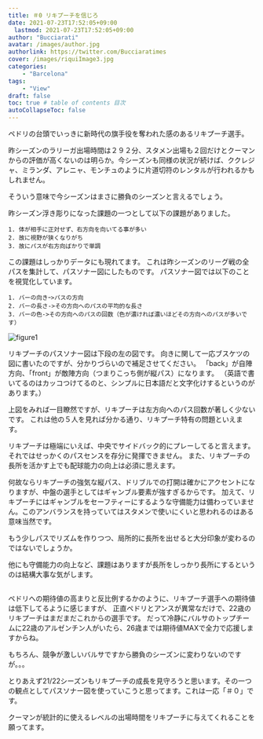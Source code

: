 ```yaml
---
title: ＃0 リキプーチを信じろ
date: 2021-07-23T17:52:05+09:00
　lastmod: 2021-07-23T17:52:05+09:00
author: "Bucciarati"
avatar: /images/author.jpg
authorlink: https://twitter.com/Bucciaratimes
cover: /images/riquiImage3.jpg
categories:
    - "Barcelona"
tags: 
    - "View"
draft: false
toc: true # table of contents 目次
autoCollapseToc: false
---
```


ペドリの台頭でいっきに新時代の旗手役を奪われた感のあるリキプーチ選手。

昨シーズンのラリーガ出場時間は２９２分、スタメン出場も２回だけとクーマンからの評価が高くないのは明らか。今シーズンも同様の状況が続けば、ククレジャ、ミランダ、アレニャ、モンチュのように片道切符のレンタルが行われるかもしれません。

そういう意味で今シーズンはまさに勝負のシーズンと言えるでしょう。

昨シーズン浮き彫りになった課題の一つとして以下の課題がありました。
```
1. 体が相手に正対せず、右方向を向いてる事が多い
2. 故に視野が狭くなりがち
3. 故にパスが右方向ばかりで単調
```

この課題はしっかりデータにも現れてます。
これは昨シーズンのリーグ戦の全パスを集計して、パスソナー図にしたものです。
パスソナー図では以下のことを視覚化しています。

```
1. バーの向きｰ>パスの方向
2. バーの長さ->その方向へのパスの平均的な長さ
3. バーの色->その方向へのパスの回数（色が濃ければ濃いほどその方向へのパスが多いです）
```

![figure1](/images/report/riqui1.png) 

リキプーチのパスソナー図は下段の左の図です。
向きに関して一応ブスケツの図に書いたのですが、分かりづらいので補足させてください。
「back」が自陣方向、「front」が敵陣方向（つまりこっち側が縦パス）になります。
（英語で書いてるのはカッコつけてるのと、シンプルに日本語だと文字化けするというのがあります。）

上図をみれば一目瞭然ですが、リキプーチは左方向へのパス回数が著しく少ないです。
これは他の５人を見れば分かる通り、リキプーチ特有の問題といえます。

リキプーチは極端にいえば、中央でサイドバック的にプレーしてると言えます。それではせっかくのパスセンスを存分に発揮できません。
また、リキプーチの長所を活かす上でも配球能力の向上は必須に思えます。

何故ならリキプーチの強気な縦パス、ドリブルでの打開は確かにアクセントになりますが、中盤の選手としてはギャンブル要素が強すぎるからです。
加えて、リキプーチにはギャンブルをセーフティーにするような守備能力は備わっていません。このアンバランスを持っていてはスタメンで使いにくいと思われるのはある意味当然です。

もう少しパスでリズムを作りつつ、局所的に長所を出せると大分印象が変わるのではないでしょうか。

他にも守備能力の向上など、課題はありますが長所をしっかり長所にするというのは結構大事な気がします。

##


ペドリへの期待値の高まりと反比例するかのように、リキプーチ選手への期待値は低下してるように感じますが、
正直ペドリとアンスが異常なだけで、22歳のリキプーチはまだまだこれからの選手です。
だって冷静にバルサのトップチームに22歳のアルゼンチン人がいたら、26歳までは期待値MAXで全力で応援しますからね。

もちろん、競争が激しいバルサですから勝負のシーズンに変わりないのですが。。。

とりあえず21/22シーズンもリキプーチの成長を見守ろうと思います。その一つの観点としてパスソナー図を使っていこうと思ってます。これは一応「＃０」です。

クーマンが統計的に使えるレベルの出場時間をリキプーチに与えてくれることを願ってます。


